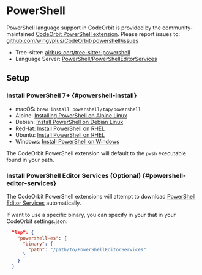 # PowerShell

PowerShell language support in CodeOrbit is provided by the community-maintained [CodeOrbit PowerShell extension](https://github.com/wingyplus/CodeOrbit-powershell). Please report issues to: [github.com/wingyplus/CodeOrbit-powershell/issues](https://github.com/wingyplus/CodeOrbit-powershell/issues)

- Tree-sitter: [airbus-cert/tree-sitter-powershell](https://github.com/airbus-cert/tree-sitter-powershell)
- Language Server: [PowerShell/PowerShellEditorServices](https://github.com/PowerShell/PowerShellEditorServices)

## Setup

### Install PowerShell 7+ {#powershell-install}

- macOS: `brew install powershell/tap/powershell`
- Alpine: [Installing PowerShell on Alpine Linux](https://learn.microsoft.com/en-us/powershell/scripting/install/install-alpine)
- Debian: [Install PowerShell on Debian Linux](https://learn.microsoft.com/en-us/powershell/scripting/install/install-debian)
- RedHat: [Install PowerShell on RHEL](https://learn.microsoft.com/en-us/powershell/scripting/install/install-rhel)
- Ubuntu: [Install PowerShell on RHEL](https://learn.microsoft.com/en-us/powershell/scripting/install/install-ubuntu)
- Windows: [Install PowerShell on Windows](https://learn.microsoft.com/en-us/powershell/scripting/install/installing-powershell-on-windows)

The CodeOrbit PowerShell extension will default to the `pwsh` executable found in your path.

### Install PowerShell Editor Services (Optional) {#powershell-editor-services}

The CodeOrbit PowerShell extensions will attempt to download [PowerShell Editor Services](https://github.com/PowerShell/PowerShellEditorServices) automatically.

If want to use a specific binary, you can specify in your that in your CodeOrbit settings.json:

```json
  "lsp": {
    "powershell-es": {
      "binary": {
        "path": "/path/to/PowerShellEditorServices"
      }
    }
  }
```
